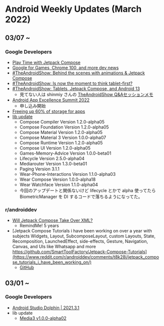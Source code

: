 # Android Weekly Updates (March 2022)

## 03/07 ~

### Google Developers

- [Play Time with Jetpack Compose](https://android-developers.googleblog.com/2022/03/play-time-with-jetpack-compose.html)
- [Google for Games, Chrome 100, and more dev news](https://www.youtube.com/watch?v=lA_dhIUpFnM)
- [#TheAndroidShow: Behind the scenes with animations & Jetpack Compose](https://www.youtube.com/watch?v=Ldz42dbUsQ0)
- [#TheAndroidShow: Is now the moment to think tablet-first?](https://www.youtube.com/watch?v=CQV95EN0CmY)
- [#TheAndroidShow: Tablets, Jetpack Compose, and Android 13](https://www.youtube.com/watch?v=WL9h46CymlU)
  - 見てない人は shinmiy さんの [TheAndroidShow Q&Aセッションメモ](https://zenn.dev/shinmiy/articles/35589126a29bd7)
- [Android App Excellence Summit 2022](https://developersonair.withgoogle.com/events/app-excellence-summit-2022)
  - 申し込み開始
- [Freeing up 60% of storage for apps](https://android-developers.googleblog.com/2022/03/freeing-up-60-of-storage-for-apps.html)
- [lib update](https://developer.android.com/jetpack/androidx/versions/all-channel#march_9_2022)
  - Compose Compiler Version 1.2.0-alpha05
  - Compose Foundation Version 1.2.0-alpha05
  - Compose Material Version 1.2.0-alpha05
  - Compose Material 3 Version 1.0.0-alpha07
  - Compose Runtime Version 1.2.0-alpha05
  - Compose UI Version 1.2.0-alpha05
  - Games-Memory-Advice Version 1.0.0-beta01
  - Lifecycle Version 2.5.0-alpha04
  - Mediarouter Version 1.3.0-beta01
  - Paging Version 3.1.1
  - Wear-Phone-Interactions Version 1.1.0-alpha03
  - Wear Compose Version 1.0.0-alpha18
  - Wear Watchface Version 1.1.0-alpha04
  - 今回のアップデートと関係ないけど lifecycle とかで alpha 使ってたら BiometricManager を DI するコードで落ちるようになってた。

### r/androiddev

- [Will Jetpack Compose Take Over XML?](https://www.reddit.com/r/androiddev/comments/t95xag/will_jetpack_compose_take_over_xml/)
  - RemindMe! 5 years
- [Jetpack Compose Tutorials i have been working on over a year with subjects Widgets, Layout, SubcomposeLayout, custom Layouts, State, Recomposition, LaunchedEffect, side-effects, Gesture, Navigation, Canvas, and UIs like Whatsapp and more https://github.com/SmartToolFactory/Jetpack-Compose-Tutorials](https://www.reddit.com/r/androiddev/comments/t8k28i/jetpack_compose_tutorials_i_have_been_working_on/)
  - [GitHub](https://github.com/SmartToolFactory/Jetpack-Compose-Tutorials)

## 03/01 ~

### Google Developers

- [Android Studio Dolphin | 2021.3.1](https://developer.android.com/studio/preview/features#2021.3.1)
- lib update
  - [Media3 v1.0.0-alpha02](https://developer.android.com/jetpack/androidx/releases/media3#1.0.0-alpha02)
